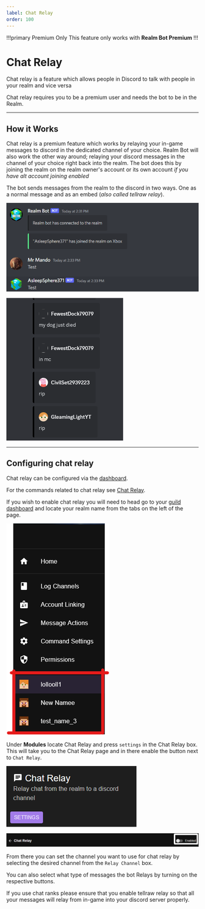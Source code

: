 ```yaml
---
label: Chat Relay
order: 100
---
```


!!!primary Premium Only
This feature only works with **Realm Bot Premium**
!!!

# Chat Relay

Chat relay is a feature which allows people in Discord to talk with people in your realm and vice versa

Chat relay requires you to be a premium user and needs the bot to be in the Realm.

---

## How it Works

Chat relay is a premium feature which works by relaying your in-game messages to discord in the dedicated channel of your choice. Realm Bot will also work the other way around; relaying your discord messages in the channel of your choice right back into the realm. 
The bot does this by joining the realm on the realm owner's account or its own account _if you have alt account joining enabled_

The bot sends messages from the realm to the discord in two ways. One as a normal message and as an embed (_also called tellraw relay_).

![Example of normal relay message](/images/relay.png)

![Example of tellraw relay](/images/tr_relay.png)

---

## Configuring chat relay

Chat relay can be configured via the [dashboard](https://realmbot.dev/).

For the commands related to chat relay see [Chat Relay](/Commands/world-commands.md).

If you wish to enable chat relay you will need to head go to your [guild dashboard](https://realmbot.dev/guilds) and locate your realm name from the tabs on the left of the page.

![](/images/realms_tab.png)

Under **Modules** locate Chat Relay and press `settings` in the Chat Relay box. This will take you to the Chat Relay page and in there enable the button next to `Chat Relay`.

![](/images/chat_replaySetting.png)

![](/images/turnRelayON.png)

From there you can set the channel you want to use for chat relay by selecting the desired channel from the `Relay Channel` box.

You can also select what type of messages the bot Relays by turning on the respective buttons.

If you use chat ranks please ensure that you enable tellraw relay so that all your messages will relay from in-game into your discord server properly.
